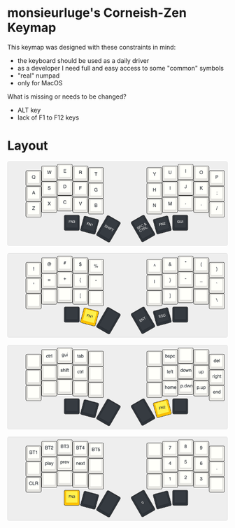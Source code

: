 # monsieurluge's Corneish-Zen Keymap

This keymap was designed with these constraints in mind:

- the keyboard should be used as a daily driver
- as a developer I need full and easy access to some "common" symbols
- "real" numpad
- only for MacOS

What is missing or needs to be changed?

- ALT key
- lack of F1 to F12 keys

# Layout

![base layer](layout/base-layer.png)

![symbols layer](layout/fn1-layer.png)

![navigation cluster layer](layout/fn2-layer.png)

![numbers and media layer](layout/fn3-layer.png)
